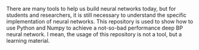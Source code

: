 There are many tools to help us build neural networks today, but for students and researchers, it is still necessary to understand the specific implementation of neural networks. This repository is used to show how to use Python and Numpy to achieve a not-so-bad performance deep BP neural network. I mean, the usage of this repository is not a tool, but a learning material.